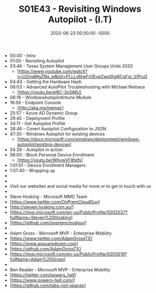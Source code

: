 ﻿---
layout: post
title: "S01E43 - Revisiting Windows Autopilot - (I.T)"
date: 2020-06-23 00:00:00 -0000
categories:
---

 * 00:00 - Intro
 * 01:00 - Revisiting Autopilot
 * 03:46 - Texas System Management User Groups Unite 2020
   -  [https://www.youtube.com/watch?v=U2maWgZNq_w&list=PLLLx6twFrOEyeZwqlXgj6CgFxr_ViPruI]
 * 04:43 - Getting the Hardware Hash
 * 06:03 - Advanced AutoPilot Troubleshooting with Michael Niehaus
   - [https://youtu.be/ej8C-3xSjMU]
 * 06:18 - WindowsAutopilotIntune Module
 * 16:59 - Endpoint Console
   - [http://aka.ms/memac]
 * 25:57 - Azure AD Dynamic Group
 * 29:45 - Deployment Profile
 * 34:11 - Get Autopilot Profile
 * 38:46 - Covert Auotpilot Configuration to JSON
 * 47:30 - Windows Autopilot for existing devices
   - [https://docs.microsoft.com/windows/deployment/windows-autopilot/existing-devices]
 * 54:26 - Autopilot in action
 * 58:00 - Block Personal Device Enrollment
   - [https://youtu.be/WhywVF8tqfs]
 * 1:01:01 - Device Enrollment Managers
 * 1:07:40 - Wrapping up
 * 
 * 
 * Visit our websites and social media for more or to get in touch with us
 * 
 * Steve Hosking - Microsoft MMD Team
 * [https://www.twitter.com/OnPremCloudGuy]
 * [http://steven.hosking.com.au/]
 * [https://mvp.microsoft.com/en-us/PublicProfile/5002537?fullName=Steven%20Hosking]
 * [https://github.com/onpremcloudguy]
 * 
 * Adam Gross - Microsoft MVP - Enterprise Mobility
 * [https://www.twitter.com/AdamGrossTX]
 * [https://www.asquaredozen.com]
 * [https://github.com/AdamGrossTX]
 * [https://mvp.microsoft.com/en-us/PublicProfile/5003519?fullName=Adam%20Gross]
 * 
 * Ben Reader - Microsoft MVP - Enterprise Mobility
 * [https://twitter.com/powers_hell]
 * [https://www.powers-hell.com/]
 * [https://github.com/tabs-not-spaces]
